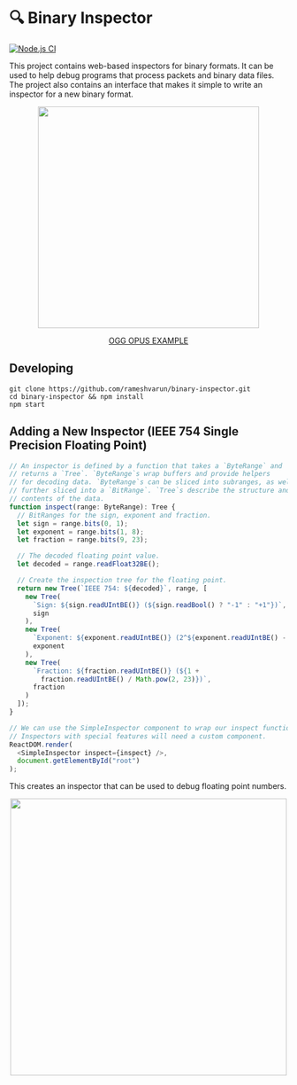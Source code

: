# 🔍 Binary Inspector

[![Node.js CI](https://github.com/rameshvarun/binary-inspector/actions/workflows/node.js.yml/badge.svg)](https://github.com/rameshvarun/binary-inspector/actions/workflows/node.js.yml)

This project contains web-based inspectors for binary formats. It can be used to help debug programs that process packets and binary data files. The project also contains an interface that makes it simple to write an inspector for a new binary format.

<p align="center">
   <a href="https://rameshvarun.github.io/binary-inspector/ogg/#data=T2dnUwACAAAAAAAAAABIr0TBAAAAAKPjpjgBE09wdXNIZWFkAQE4AUAfAAAAAABPZ2dTAAAAAAAAAAAAAEivRMEBAAAAMsqQUwE%2FT3B1c1RhZ3MNAAAATGF2ZjU4Ljc2LjEwMAEAAAAeAAAAZW5jb2Rlcj1MYXZjNTguMTM0LjEwMCBsaWJvcHVzT2dnUwAAgLsAAAAAAABIr0TBAgAAANJg4WkyAwMDAwMDAwMDAwMDAwMDAwMDAwMDAwMDAwMDAwMDAwMDAwMDAwMDAwMDAwMDAwMDAwOY%2F%2F6Y%2F%2F6Y%2F%2F6Y%2F%2F6Y%2F%2F6Y%2F%2F6Y%2F%2F6Y%2F%2F6Y%2F%2F6Y%2F%2F6Y%2F%2F6Y%2F%2F6Y%2F%2F6Y%2F%2F6Y%2F%2F6Y%2F%2F6Y%2F%2F6Y%2F%2F6Y%2F%2F6Y%2F%2F6Y%2F%2F6Y%2F%2F6Y%2F%2F6Y%2F%2F6Y%2F%2F6Y%2F%2F6Y%2F%2F6Y%2F%2F6Y%2F%2F6Y%2F%2F6Y%2F%2F6Y%2F%2F6Y%2F%2F6Y%2F%2F6Y%2F%2F6Y%2F%2F6Y%2F%2F6Y%2F%2F6Y%2F%2F6Y%2F%2F6Y%2F%2F6Y%2F%2F6Y%2F%2F6Y%2F%2F6Y%2F%2F6Y%2F%2F6Y%2F%2F6Y%2F%2F6Y%2F%2F6Y%2F%2F5PZ2dTAAS4vAAAAAAAAEivRMEDAAAABbaDBQEDmP%2F%2B"><img width="400px" src="./media/demo.png" /></a>
</p>
<p align="center">
  <a href="https://rameshvarun.github.io/binary-inspector/ogg/#data=T2dnUwACAAAAAAAAAABIr0TBAAAAAKPjpjgBE09wdXNIZWFkAQE4AUAfAAAAAABPZ2dTAAAAAAAAAAAAAEivRMEBAAAAMsqQUwE%2FT3B1c1RhZ3MNAAAATGF2ZjU4Ljc2LjEwMAEAAAAeAAAAZW5jb2Rlcj1MYXZjNTguMTM0LjEwMCBsaWJvcHVzT2dnUwAAgLsAAAAAAABIr0TBAgAAANJg4WkyAwMDAwMDAwMDAwMDAwMDAwMDAwMDAwMDAwMDAwMDAwMDAwMDAwMDAwMDAwMDAwMDAwOY%2F%2F6Y%2F%2F6Y%2F%2F6Y%2F%2F6Y%2F%2F6Y%2F%2F6Y%2F%2F6Y%2F%2F6Y%2F%2F6Y%2F%2F6Y%2F%2F6Y%2F%2F6Y%2F%2F6Y%2F%2F6Y%2F%2F6Y%2F%2F6Y%2F%2F6Y%2F%2F6Y%2F%2F6Y%2F%2F6Y%2F%2F6Y%2F%2F6Y%2F%2F6Y%2F%2F6Y%2F%2F6Y%2F%2F6Y%2F%2F6Y%2F%2F6Y%2F%2F6Y%2F%2F6Y%2F%2F6Y%2F%2F6Y%2F%2F6Y%2F%2F6Y%2F%2F6Y%2F%2F6Y%2F%2F6Y%2F%2F6Y%2F%2F6Y%2F%2F6Y%2F%2F6Y%2F%2F6Y%2F%2F6Y%2F%2F6Y%2F%2F6Y%2F%2F6Y%2F%2F6Y%2F%2F6Y%2F%2F6Y%2F%2F5PZ2dTAAS4vAAAAAAAAEivRMEDAAAABbaDBQEDmP%2F%2B">OGG OPUS EXAMPLE</a>
</p>

## Developing

```
git clone https://github.com/rameshvarun/binary-inspector.git
cd binary-inspector && npm install
npm start
```

## Adding a New  Inspector (IEEE 754 Single Precision Floating Point)

```typescript
// An inspector is defined by a function that takes a `ByteRange` and
// returns a `Tree`. `ByteRange`s wrap buffers and provide helpers
// for decoding data. `ByteRange`s can be sliced into subranges, as well as
// further sliced into a `BitRange`. `Tree`s describe the structure and
// contents of the data.
function inspect(range: ByteRange): Tree {
  // BitRanges for the sign, exponent and fraction.
  let sign = range.bits(0, 1);
  let exponent = range.bits(1, 8);
  let fraction = range.bits(9, 23);

  // The decoded floating point value.
  let decoded = range.readFloat32BE();

  // Create the inspection tree for the floating point.
  return new Tree(`IEEE 754: ${decoded}`, range, [
    new Tree(
      `Sign: ${sign.readUIntBE()} (${sign.readBool() ? "-1" : "+1"})`,
      sign
    ),
    new Tree(
      `Exponent: ${exponent.readUIntBE()} (2^${exponent.readUIntBE() - 127})`,
      exponent
    ),
    new Tree(
      `Fraction: ${fraction.readUIntBE()} (${1 +
        fraction.readUIntBE() / Math.pow(2, 23)})`,
      fraction
    )
  ]);
}

// We can use the SimpleInspector component to wrap our inspect function.
// Inspectors with special features will need a custom component.
ReactDOM.render(
  <SimpleInspector inspect={inspect} />,
  document.getElementById("root")
);
```

This creates an inspector that can be used to debug floating point numbers.

<p align="center">
  <img width="500px" src="./media/binary32.png" />
</p>
